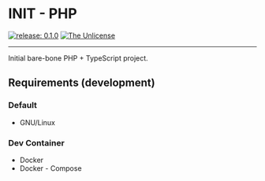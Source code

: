 # INIT - PHP

[![release: 0.1.0](https://img.shields.io/badge/rel-0.1.0-blue.svg?style=flat-square)](https://github.com/artdotlis/INITphp)
[![The Unlicense](https://img.shields.io/badge/License-Unlicense-brightgreen.svg?style=flat-square)](https://choosealicense.com/licenses/unlicense/)

---

Initial bare-bone PHP + TypeScript project.

## Requirements (development)

### Default

-   GNU/Linux

### Dev Container

-   Docker
-   Docker - Compose
